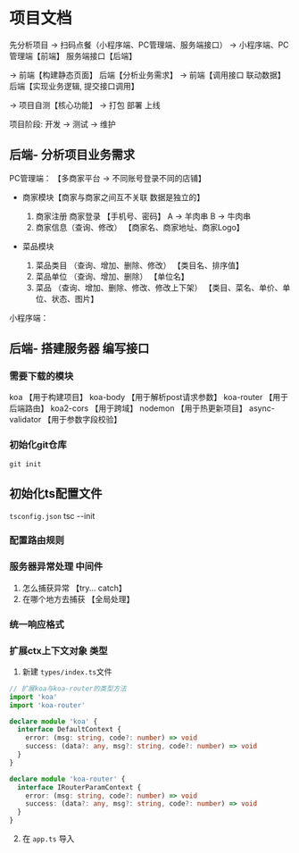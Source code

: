 # 项目文档
先分析项目  ->   扫码点餐（小程序端、PC管理端、服务端接口）  ->  小程序端、PC管理端【前端】  服务端接口【后端】

-> 前端【构建静态页面】   后端【分析业务需求】   ->  前端【调用接口 联动数据】  后端【实现业务逻辑, 提交接口调用】

-> 项目自测【核心功能】  ->  打包 部署 上线

项目阶段: 
            开发  ->   测试   ->   维护


## 后端- 分析项目业务需求
PC管理端： 【多商家平台 ->  不同账号登录不同的店铺】

+ 商家模块【商家与商家之间互不关联  数据是独立的】
  1. 商家注册   商家登录 
       【手机号、密码】
     A -> 羊肉串  B ->  牛肉串 
  2. 商家信息（查询、修改）
       【商家名、商家地址、商家Logo】

+ 菜品模块
  1. 菜品类目 （查询、增加、删除、修改）
      【类目名、排序值】
  2. 菜品单位 （查询、增加、删除） 
      【单位名】
  3. 菜品 （查询、增加、删除、修改、修改上下架）
      【类目、菜名、单价、单位、状态、图片】

小程序端：


## 后端- 搭建服务器 编写接口

### 需要下载的模块
koa       【用于构建项目】
koa-body 【用于解析post请求参数】
koa-router 【用于后端路由】
koa2-cors  【用于跨域】
nodemon    【用于热更新项目】
async-validator 【用于参数字段校验】

### 初始化git仓库
`git init`

## 初始化ts配置文件
`tsconfig.json`  tsc --init

### 配置路由规则

### 服务器异常处理 中间件
1. 怎么捕获异常 【try... catch】
2. 在哪个地方去捕获 【全局处理】

### 统一响应格式

### 扩展ctx上下文对象 类型
1. 新建 `types/index.ts`文件
``` ts
// 扩展koa与koa-router的类型方法
import 'koa'
import 'koa-router'

declare module 'koa' {
  interface DefaultContext {
    error: (msg: string, code?: number) => void
    success: (data?: any, msg?: string, code?: number) => void
  }
}

declare module 'koa-router' {
  interface IRouterParamContext {
    error: (msg: string, code?: number) => void
    success: (data?: any, msg?: string, code?: number) => void
  }
}
```
2. 在 `app.ts` 导入